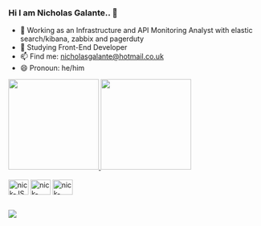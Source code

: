 ### Hi I am Nicholas Galante.. 👋

- 🔭 Working as an Infrastructure and API Monitoring Analyst with elastic search/kibana, zabbix and pagerduty
- 🌱 Studying Front-End Developer
- 📫 Find me: nicholasgalante@hotmail.co.uk
- 😄 Pronoun: he/him

<div>
  <a href="https://github.com/Nickgalant">
  <img height="180cm" src="https://github-readme-stats.vercel.app/api?username=Nickgalant&show_icons=true&theme=merko&include_all_commits=true&count_private=true">
  <img height="180cm" src="https://github-readme-stats.vercel.app/api/top-langs/?username=Nickgalant&layout=compact&langs_count=8&theme=merko">
</div>
<div style="display: inline-block"><br>
  <img align="center" alt="nick-JS" height="30" width="40" src="https://cdn.jsdelivr.net/gh/devicons/devicon/icons/javascript/javascript-original.svg">
  <img align="center" alt="nick-HTML" height="30" width="40" src="https://cdn.jsdelivr.net/gh/devicons/devicon/icons/html5/html5-original.svg">
  <img align="center" alt="nick-CSS" height="30" width="40" src="https://cdn.jsdelivr.net/gh/devicons/devicon/icons/css3/css3-original.svg">
</div>
  
  ##
  
  <div>
    <a href="https://www.linkedin.com/in/nicholasrezende/" target="_blank"><img src="https://img.shields.io/badge/LinkedIn-0077B5?style=for-the-badge&logo=linkedin&logoColor=white" target="_blank"></a>
  </div>
